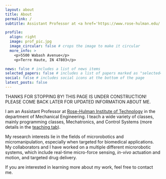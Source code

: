 ```yaml
---
layout: about
title: About
permalink: /
subtitle: Assistant Professor at <a href='https://www.rose-hulman.edu/' target="_blank" >Rose-Hulman Institute of Technology.</a>

profile:
  align: right
  image: prof_pic.jpg
  image_circular: false # crops the image to make it circular
  more_info: >
    <p>5500 Wabash Avenue</p>
    <p>Terre Haute, IN 47803</p>

news: false # includes a list of news items
selected_papers: false # includes a list of papers marked as "selected={true}"
social: false # includes social icons at the bottom of the page
latest_posts: false
---
```


THANKS FOR STOPPING BY! THIS PAGE IS UNDER CONSTRUCTION! PLEASE COME BACK LATER FOR UPDATED INFORMATION ABOUT ME.

I am an Assistant Professor at [Rose-Hulman Institute of Technology](https://www.rose-hulman.edu/) in the department of Mechanical Engineering. I teach a wide variety of classes, mainly programming classes, Mechatronics, and Control Systems (more details in the [teaching tab](/teaching)). 

My research interests lie in the fields of microrobotics and micromanipulation, especially when targeted for biomedical applications. My collaborators and I have worked on a multiple different microrobotic systems, which include real-time micro-force sensing, *in-vivo* actuation and motion, and targeted drug delivery. 

If you are interested in learning more about my work, feel free to contact me. 